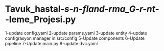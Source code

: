 # Tavuk_hastal-_s-n-fland-rma_G-r-nt-_-leme_Projesi.py


1-update config.yaml
2-update params.yaml
3-update entity
4-update configrasyon manager in src/config
5-Update components
6-Update pipeline
7-Update main.py
8-update dvc.yaml